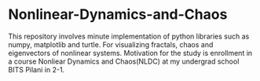# Nonlinear-Dynamics-and-Chaos
This repository involves minute implementation of python libraries such as numpy, matplotlib and turtle. For visualizing fractals, chaos and eigenvectors of  nonlinear systems. Motivation for the study is enrollment in a course Nonliear Dynamics and Chaos(NLDC) at my undergrad school BITS Pilani in 2-1. 
